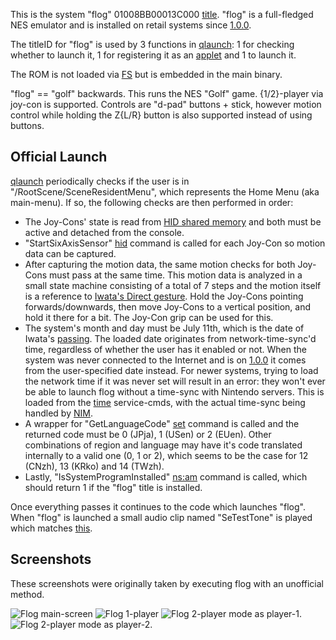 This is the system "flog" 01008BB00013C000
[title](Title%20list.md "wikilink"). "flog" is a full-fledged NES
emulator and is installed on retail systems since
[1.0.0](1.0.0.md "wikilink").

The titleID for "flog" is used by 3 functions in
[qlaunch](Qlaunch.md "wikilink"): 1 for checking whether to launch it, 1
for registering it as an
[applet](AM%20services#appletAE.md##appletAE "wikilink") and 1 to launch
it.

The ROM is not loaded via [FS](Filesystem%20services.md "wikilink") but
is embedded in the main binary.

"flog" == "golf" backwards. This runs the NES "Golf" game. {1/2}-player
via joy-con is supported. Controls are "d-pad" buttons + stick, however
motion control while holding the Z{L/R} button is also supported instead
of using buttons.

## Official Launch

[qlaunch](Qlaunch.md "wikilink") periodically checks if the user is in
"/RootScene/SceneResidentMenu", which represents the Home Menu (aka
main-menu). If so, the following checks are then performed in order:

  - The Joy-Cons' state is read from [HID shared
    memory](HID%20Shared%20Memory.md "wikilink") and both must be active
    and detached from the console.
  - "StartSixAxisSensor" [hid](HID%20services#hid.md##hid "wikilink")
    command is called for each Joy-Con so motion data can be captured.
  - After capturing the motion data, the same motion checks for both
    Joy-Cons must pass at the same time. This motion data is analyzed in
    a small state machine consisting of a total of 7 steps and the
    motion itself is a reference to [Iwata's Direct
    gesture](https://www.youtube.com/watch?time_continue=17&v=BdQg43n2OaM).
    Hold the Joy-Cons pointing forwards/downwards, then move Joy-Cons to
    a vertical position, and hold it there for a bit. The Joy-Con grip
    can be used for this.
  - The system's month and day must be July 11th, which is the date of
    Iwata's [passing](https://en.wikipedia.org/wiki/Satoru_Iwata). The
    loaded date originates from network-time-sync'd time, regardless of
    whether the user has it enabled or not. When the system was never
    connected to the Internet and is on [1.0.0](1.0.0.md "wikilink") it
    comes from the user-specified date instead. For newer systems,
    trying to load the network time if it was never set will result in
    an error: they won't ever be able to launch flog without a time-sync
    with Nintendo servers. This is loaded from the
    [time](PCV%20services.md "wikilink") service-cmds, with the actual
    time-sync being handled by [NIM](NIM%20services.md "wikilink").
  - A wrapper for "GetLanguageCode"
    [set](Settings%20services#set.md##set "wikilink") command is called
    and the returned code must be 0 (JPja), 1 (USen) or 2 (EUen). Other
    combinations of region and language may have it's code translated
    internally to a valid one (0, 1 or 2), which seems to be the case
    for 12 (CNzh), 13 (KRko) and 14 (TWzh).
  - Lastly, "IsSystemProgramInstalled"
    [ns:am](NS%20Services#ns:am.md##ns:am "wikilink") command is called,
    which should return 1 if the "flog" title is installed.

Once everything passes it continues to the code which launches "flog".
When "flog" is launched a small audio clip named "SeTestTone" is played
which matches
[this](https://www.youtube.com/watch?v=SeVTJu_Yn2Y&feature=youtu.be&t=17s).

## Screenshots

These screenshots were originally taken by executing flog with an
unofficial method.

![Flog main-screen](Flog0.jpg "Flog main-screen") ![Flog
1-player](Flog1.jpg "Flog 1-player") ![Flog 2-player mode as
player-1.](Flog2.jpg "Flog 2-player mode as player-1.") ![Flog 2-player
mode as player-2.](Flog3.jpg "Flog 2-player mode as player-2.")
